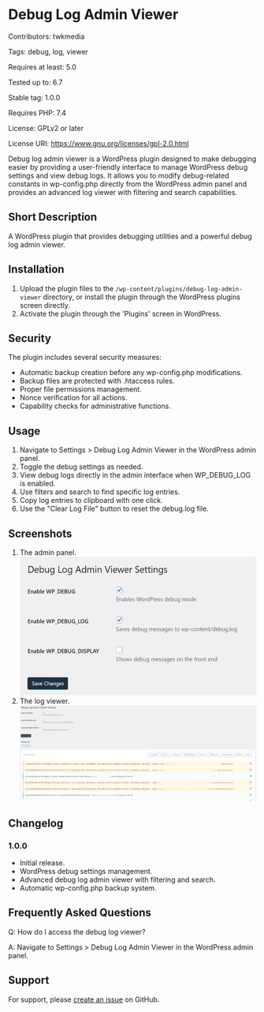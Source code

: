# Debug Log Admin Viewer

Contributors: twkmedia

Tags: debug, log, viewer

Requires at least: 5.0

Tested up to: 6.7

Stable tag: 1.0.0

Requires PHP: 7.4

License: GPLv2 or later

License URI: https://www.gnu.org/licenses/gpl-2.0.html

Debug log admin viewer is a WordPress plugin designed to make debugging easier by providing a user-friendly interface to manage WordPress debug settings and view debug logs. It allows you to modify debug-related constants in wp-config.php directly from the WordPress admin panel and provides an advanced log viewer with filtering and search capabilities.

## Short Description

A WordPress plugin that provides debugging utilities and a powerful debug log admin viewer.

## Installation

1. Upload the plugin files to the `/wp-content/plugins/debug-log-admin-viewer` directory, or install the plugin through the WordPress plugins screen directly.
2. Activate the plugin through the 'Plugins' screen in WordPress.

## Security

The plugin includes several security measures:
* Automatic backup creation before any wp-config.php modifications.
* Backup files are protected with .htaccess rules.
* Proper file permissions management.
* Nonce verification for all actions.
* Capability checks for administrative functions.

## Usage

1. Navigate to Settings > Debug Log Admin Viewer in the WordPress admin panel.
2. Toggle the debug settings as needed.
3. View debug logs directly in the admin interface when WP_DEBUG_LOG is enabled.
4. Use filters and search to find specific log entries.
5. Copy log entries to clipboard with one click.
6. Use the "Clear Log File" button to reset the debug.log file.

## Screenshots

1. The admin panel. ![Admin Panel](assets/screenshot-1.png)
2. The log viewer. ![Log Viewer](assets/screenshot-2.png)

## Changelog

### 1.0.0

* Initial release.
* WordPress debug settings management.
* Advanced debug log admin viewer with filtering and search.
* Automatic wp-config.php backup system.

## Frequently Asked Questions

Q: How do I access the debug log viewer?

A: Navigate to Settings > Debug Log Admin Viewer in the WordPress admin panel.

## Support

For support, please [create an issue](https://github.com/aidamartinez/debug-log-admin-viewer/issues) on GitHub.
